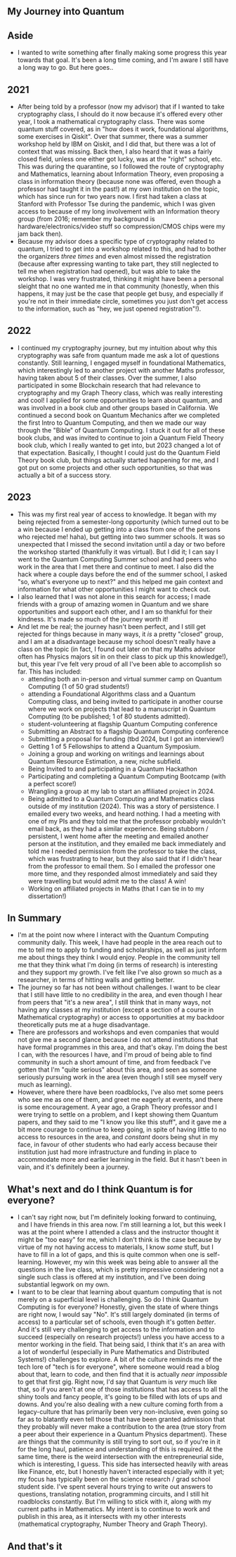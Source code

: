## My Journey into Quantum

## Aside
- I wanted to write something after finally making some progress this year towards that goal. It's been a long time
coming, and I'm aware I still have a long way to go. But here goes..

## 2021
- After being told by a professor (now my advisor) that if I wanted to take cryptography class, I should do it
now because it's offered every other year, I took a mathematical cryptography class. There was some quantum
stuff covered, as in "how does it work, foundational algorithms, some exercises in Qiskit". Over that summer,
there was a summer workshop held by IBM on Qiskit, and I did that, but there was a lot of context that was missing.
Back then, I also heard that it was a fairly closed field, unless one either got lucky, was at the "right" school,
etc. This was during the quarantine, so I followed the route of cryptography and Mathematics, learning about
Information Theory, even proposing a class in information theory (because none was offered, even though a professor
had taught it in the past!) at my own institution on the topic, which has since run for two years now.
I first had taken a class at Stanford with Professor Tse during the pandemic, which I was given access to because
of my long involvement with an Information theory group (from 2016; remember my background is hardware/electronics/video stuff
so compression/CMOS chips were my jam back then).
- Because my advisor does a specific type of cryptography related to quantum, I tried to get into a workshop
related to this, and had to bother the organizers *three times* and even almost missed the registration (because
after expressing wanting to take part, they still neglected to tell me when registration had opened), but was
able to take the workshop. I was very frustrated, thinking it might have been a personal sleight that
no one wanted me in that community (honestly, when this happens, it may just be the case that people get busy, and
especially if you're not in their immediate circle, sometimes you just don't get access to the information, such
as "hey, we just opened registration"!).

## 2022
- I continued my cryptography journey, but my intuition about why this cryptography was safe from quantum
made me ask a lot of questions constantly. Still learning, I engaged myself in foundational Mathematics,
which interestingly led to another project with another Maths professor, having taken about 5 of their
classes. Over the summer, I also participated in some Blockchain research that had relevance to cryptography
and my Graph Theory class, which was really interesting and cool! I applied for some opportunities to learn
about quantum, and was involved in a book club and other groups based in California. We continued a second book
on Quantum Mechanics after we completed the first Intro to Quantum Computing, and then we made our way through
the "Bible" of Quantum Computing. I stuck it out for all of these book clubs, and was invited to continue to join
a Quantum Field Theory book club, which I really wanted to get into, but 2023 changed a lot of that expectation.
Basically, I thought I could just do the Quantum Field Theory book club, but things actually started happening
for me, and I got put on some projects and other such opportunities, so that was actually a bit of a success story.

## 2023
- This was my first real year of access to knowledge. It began with my being rejected from a semester-long opportunity
(which turned out to be a win because I ended up getting into a class from one of the persons who rejected me! haha),
but getting into two summer schools. It was so unexpected that I missed the second invitation until a day or two before
the workshop started (thankfully it was virtual). But I did it; I can say I went to the Quantum Computing Summer school
and had peers who work in the area that I met there and continue to meet. I also did the hack where a couple days
before the end of the summer school, I asked "so, what's everyone up to next?" and this helped me gain context
and information for what other opportunities I might want to check out.
- I also learned that I was not alone in this search for access; I made friends with a group of amazing women in
Quantum and we share opportunities and support each other, and I am so thankful for their kindness. It's made
so much of the journey worth it!
- And let me be real; the journey hasn't been perfect, and I still get rejected for things
because in many ways, it *is* a pretty "closed" group, and I am at a disadvantage because my school doesn't really
have a class on the topic (in fact, I found out later on that my Maths advisor often has Physics majors sit in
on their class to pick up this knowledge!), but, this year I've felt very proud of all I've been able to
accomplish so far. This has included:
    - attending both an in-person and virtual summer camp on Quantum Computing (1 of 50 grad students!)
    - attending a Foundational Algorithms class and a Quantum Computing class, and being invited to participate in another course
      where we work on projects that lead to a manuscript in Quantum Computing (to be published; 1 of 80 students admitted).
    - student-volunteering at flagship Quantum Computing conference
    - Submitting an Abstract to a flagship Quantum Computing conference
    - Submitting a proposal for funding (tbd 2024, but I got an interview!)
    - Getting 1 of 5 Fellowships to attend a Quantum Symposium.
    - Joining a group and working on writings and learnings about Quantum Resource Estimation, a new, niche subfield.
    - Being Invited to and participating in a Quantum Hackathon
    - Participating and completing a Quantum Computing Bootcamp (with a perfect score!)
    - Wrangling a group at my lab to start an affiliated project in 2024.
    - Being admitted to a Quantum Computing and Mathematics class outside of my institution (2024). This was a story
    of persistence. I emailed every two weeks, and heard nothing. I had a meeting with one of my PIs and they told
    me that the professor probably wouldn't email back, as they had a similar experience. Being stubborn / persistent,
    I went home after the meeting and emailed another person at the institution, and they emailed me back immediately
    and told me I needed permission from the professor to take the class, which was frustrating to hear, but they
    also said that if I didn't hear from the professor to email them. So I emailed the professor one more time,
    and they responded almost immediately and said they were travelling but would admit me to the class! A win!
    - Working on affiliated projects in Maths (that I can tie in to my dissertation!)
 
## In Summary
- I'm at the point now where I interact with the Quantum Computing community daily. This week, I have had
people in the area reach out to me to tell me to apply to funding and scholarships, as well as just inform
me about things they think I would enjoy. People in the community tell me that they think what I'm doing
(in terms of research) is interesting and they support my growth. I've felt like I've also grown so much
as a researcher, in terms of hitting walls and getting better.
- The journey so far has not been without challenges. I want to be clear that I still have little to no
credibility in the area, and even though I hear from peers that "it's a new area", I still think that in
many ways, not having any classes at my institution (except a section of a course in Mathematical cryptography)
or access to opportunities at my backdoor theoretically puts me at a huge disadvantage.
- There are professors and workshops and even companies that would not give me a second glance because I
do not attend institutions that have formal programmes in this area, and that's okay. I'm doing the best
I can, with the resources I have, and I'm proud of being able to find community in such a short amount of time,
and from feedback I've gotten that I'm "quite serious" about this area, and seen as someone seriously pursuing
work in the area (even though I still see myself very much as learning).
- However, where there have been roadblocks, I've also met some peers who see me as one of them, and greet me
eagerly at events, and there is some encouragement. A year ago, a Graph Theory professor and I were trying
to settle on a problem, and I kept showing them Quantum papers, and they said to me "I know you like this stuff",
and it gave me a bit more courage to continue to keep going, in spite of having little to no access to resources
in the area, and *constant* doors being shut in my face, in favour of other students who had early access
because their institution just had more infrastructure and funding in place to accommodate more and earlier
learning in the field. But it hasn't been in vain, and it's definitely been a journey.

## What's next and do I think Quantum is for everyone?
- I can't say right now, but I'm definitely looking forward to continuing, and I have friends in this area
now. I'm still learning a lot, but this week I was at the point where I attended a class and the instructor
thought it might be "too easy" for me, which I don't think is the case because by virtue of my not having
access to materials, I know *some* stuff, but I have to fill in a lot of gaps, and this is
quite common when one is self-learning. However, my win this week
was being able to answer all the questions in the live class, which is pretty impressive considering not
a single such class is offered at my institution, and I've been doing substantial legwork on my own.
- I want to to be clear that learning about quantum computing that is not merely on a superficial level is challenging. So do I think Quantum Computing is for everyone? Honestly, given the state of where things are
right now, I would say "No". It's still largely dominated (in terms of access) to a particular set of schools,
even though it's gotten *better*. And it's still very challenging to get access to the information and
to succeed (especially on research projects!) unless you have access to a mentor working in the field.
That being said, I think that it's an area with a lot of wonderful (especially in Pure Mathematics and
Distributed Systems!) challenges to explore. A bit of the culture reminds me of the tech lore of
"tech is for everyone", where someone would read a blog about that, learn to code, and then find that it
is actually *near impossible* to get that first gig. Right now, I'd say that Quantum is *very* much like that,
so if you aren't at one of those institutions that has access to all the shiny tools and fancy people, it's
going to be filled with lots of ups and downs. And you're also dealing with a new culture coming forth from
a legacy-culture that has primarily been very non-inclusive, even going so far as to blatantly even tell those
that have been granted admission that they probably will never make a contribution to the area (true story
from a peer about their experience in a Quantum Physics department). These are things that the community is
still trying to sort out, so if you're in it for the long haul, patience and understanding of this is required.
At the same time, there is the weird intersection with the entrepreneurial side, which is interesting, I guess.
This side has intersected heavily with areas like Finance, etc, but I honestly haven't interacted especially
with it yet; my focus has typically been on the science research / grad school student side.
I've spent several hours trying to write out answers to questions, translating notation, programming circuits,
and I still hit roadblocks constantly. But I'm willing to stick with it, along with my current paths in Mathematics.
My intent is to continue to work and publish in this area, as it intersects with my other interests (mathematical
cryptography, Number Theory and Graph Theory).

## And that's it
